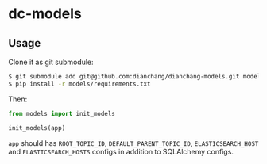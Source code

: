 # dc-models

## Usage

Clone it as git submodule:

```sh
$ git submodule add git@github.com:dianchang/dianchang-models.git models
$ pip install -r models/requirements.txt
```

Then:

```py
from models import init_models

init_models(app)
```

`app` should has `ROOT_TOPIC_ID`, `DEFAULT_PARENT_TOPIC_ID`, `ELASTICSEARCH_HOST` and `ELASTICSEARCH_HOSTS` configs in addition to SQLAlchemy configs.

